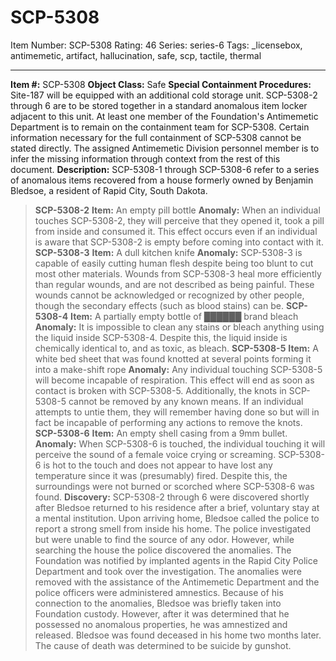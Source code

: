 # SCP-5308
Item Number: SCP-5308
Rating: 46
Series: series-6
Tags: _licensebox, antimemetic, artifact, hallucination, safe, scp, tactile, thermal

---

**Item #:** SCP-5308
**Object Class:** Safe
**Special Containment Procedures:** Site-187 will be equipped with an additional cold storage unit. SCP-5308-2 through 6 are to be stored together in a standard anomalous item locker adjacent to this unit. At least one member of the Foundation's Antimemetic Department is to remain on the containment team for SCP-5308.
Certain information necessary for the full containment of SCP-5308 cannot be stated directly. The assigned Antimemetic Division personnel member is to infer the missing information through context from the rest of this document.
**Description:** SCP-5308-1 through SCP-5308-6 refer to a series of anomalous items recovered from a house formerly owned by Benjamin Bledsoe, a resident of Rapid City, South Dakota.
> **SCP-5308-2**
> **Item:** An empty pill bottle
> **Anomaly:** When an individual touches SCP-5308-2, they will perceive that they opened it, took a pill from inside and consumed it. This effect occurs even if an individual is aware that SCP-5308-2 is empty before coming into contact with it.
> **SCP-5308-3**
> **Item:** A dull kitchen knife
> **Anomaly:** SCP-5308-3 is capable of easily cutting human flesh despite being too blunt to cut most other materials. Wounds from SCP-5308-3 heal more efficiently than regular wounds, and are not described as being painful. These wounds cannot be acknowledged or recognized by other people, though the secondary effects (such as blood stains) can be.
> **SCP-5308-4**
> **Item:** A partially empty bottle of ██████ brand bleach
> **Anomaly:** It is impossible to clean any stains or bleach anything using the liquid inside SCP-5308-4. Despite this, the liquid inside is chemically identical to, and as toxic, as bleach.
> **SCP-5308-5**
> **Item:** A white bed sheet that was found knotted at several points forming it into a make-shift rope
> **Anomaly:** Any individual touching SCP-5308-5 will become incapable of respiration. This effect will end as soon as contact is broken with SCP-5308-5. Additionally, the knots in SCP-5308-5 cannot be removed by any known means. If an individual attempts to untie them, they will remember having done so but will in fact be incapable of performing any actions to remove the knots.
> **SCP-5308-6**
> **Item:** An empty shell casing from a 9mm bullet.
> **Anomaly:** When SCP-5308-6 is touched, the individual touching it will perceive the sound of a female voice crying or screaming. SCP-5308-6 is hot to the touch and does not appear to have lost any temperature since it was (presumably) fired. Despite this, the surroundings were not burned or scorched where SCP-5308-6 was found.
**Discovery:** SCP-5308-2 through 6 were discovered shortly after Bledsoe returned to his residence after a brief, voluntary stay at a mental institution. Upon arriving home, Bledsoe called the police to report a strong smell from inside his home. The police investigated but were unable to find the source of any odor. However, while searching the house the police discovered the anomalies. The Foundation was notified by implanted agents in the Rapid City Police Department and took over the investigation. The anomalies were removed with the assistance of the Antimemetic Department and the police officers were administered amnestics.
Because of his connection to the anomalies, Bledsoe was briefly taken into Foundation custody. However, after it was determined that he possessed no anomalous properties, he was amnestized and released. Bledsoe was found deceased in his home two months later. The cause of death was determined to be suicide by gunshot.